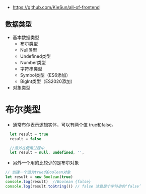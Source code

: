 - https://github.com/KieSun/all-of-frontend

## 数据类型
- 基本数据类型
  - 布尔类型
  - Null类型
  - Undefined类型
  - Number类型
  - 字符串类型
  - Symbol类型（ES6添加）
  - BigInt类型（ES2020添加）
- 对象类型

# 布尔类型
  - 通常布尔表示逻辑实体，可以有两个值 true和false。
  ```javascript
    let result = true
    result = false

    //另外在使用过程中
    let result = null, undefined, '', 
  ```
  - 另外一个用的比较少的是布尔对象
  ```javascript
  // 创建一个值为true的Boolean对象
  let result = new Boolean(true)
  console.log(result)  //Boolean {false}
  console.log(result.toString()) // false 注意是个字符串的‘false’
  ```